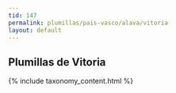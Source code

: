 ```yaml
---
tid: 147
permalink: plumillas/pais-vasco/alava/vitoria
layout: default
---
```

## Plumillas de Vitoria
{% include taxonomy_content.html %}
